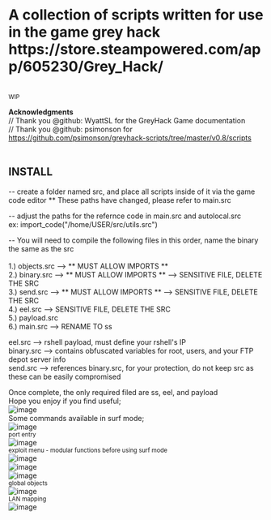  <h1> A collection of scripts written for use in the game grey hack https://store.steampowered.com/app/605230/Grey_Hack/ </h1>
<br>
<small> WIP </small><br>

<b> Acknowledgments </b><br>
// Thank you @github: WyattSL for the GreyHack Game documentation<br>
// Thank you @github: psimonson for https://github.com/psimonson/greyhack-scripts/tree/master/v0.8/scripts<br>
<br>
## INSTALL ##

-- create a folder named src, and place all scripts inside of it via the game code editor ** These paths have changed, please refer to main.src

-- adjust the paths for the refernce code in main.src and autolocal.src <br>
ex: import_code("/home/USER/src/utils.src")

-- You will need to compile the following files in this order, name the binary the same as the src<br><br>
1.) objects.src --> ** MUST ALLOW IMPORTS **<br>
2.) binary.src --> ** MUST ALLOW IMPORTS ** --> SENSITIVE FILE, DELETE THE SRC<br>
3.) send.src --> ** MUST ALLOW IMPORTS ** --> SENSITIVE FILE, DELETE THE SRC<br>
4.) eel.src --> SENSITIVE FILE, DELETE THE SRC<br>
5.) payload.src <br>
6.) main.src --> RENAME TO ss 

eel.src --> rshell payload, must define your rshell's IP <br>
binary.src --> contains obfuscated variables for root, users, and your FTP depot server info <br> 
send.src --> references binary.src, for your protection, do not keep src as these can be easily compromised<br>



Once complete, the only required filed are ss, eel, and payload<br>
Hope you enjoy if you find useful;<br>
![image](https://github.com/Tuna-Terps/grey-hack-game-scripts/assets/62733984/0ac8a1f3-e4e1-4c42-8c60-8d3d429b74a2)
<br>
Some commands available in surf mode;<br>
![image](https://github.com/Tuna-Terps/SeaShell-greyhack-game/assets/62733984/bd2220d6-f0b2-4144-bcca-bc8fc4baf417)
<br>
<small>port entry</small><br>
 ![image](https://github.com/Tuna-Terps/grey-hack-game-scripts/assets/62733984/5cda8245-88db-447b-9bd2-257a7f247a34)
<br>
<small>exploit menu - modular functions before using surf mode</small><br>
![image](https://github.com/Tuna-Terps/SeaShell-greyhack-game/assets/62733984/aab42764-d65a-4d3d-9c51-b23d483b7096)
<br>
![image](https://github.com/Tuna-Terps/SeaShell-greyhack-game/assets/62733984/fc0ae38b-00b1-4e5e-a98b-429c71787bf0)
<br>
![image](https://github.com/Tuna-Terps/SeaShell-greyhack-game/assets/62733984/63499508-1dc8-4c17-bee8-bfefd4b6e184)
<br>
<small>global objects <br> </small>
![image](https://github.com/Tuna-Terps/grey-hack-game-scripts/assets/62733984/244a98e5-bd64-4911-9383-a8cd5578e942)
<br>
<small>LAN mapping <br> </small>
![image](https://github.com/Tuna-Terps/SeaShell-greyhack-game/assets/62733984/482ef634-330e-412c-bbf8-0d58eae222e0)
